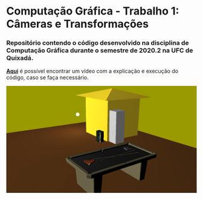 # Computação Gráfica - Trabalho 1: Câmeras e Transformações

### Repositório contendo o código desenvolvido na disciplina de Computação Gráfica durante o semestre de 2020.2 na UFC de Quixadá.

**[Aqui](https://youtu.be/4R0afNwUalY)** é possível encontrar um vídeo com a explicação e execução do código, caso se faça necessário.

![Bar de Nego Cecéu](pre_vis_cenario.png?raw=true "Pré-visualização do cenário")
